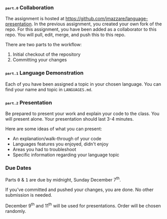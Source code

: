 

### <tt><small><small>part.0</small></small></tt> Collaboration
The assignment is hosted at https://github.com/jmazzare/language-presentation. In the previous assignment, you created your own fork of the repo. For this assignment, you have been added as a collaborator to this repo. You will pull, edit, merge, and push this to this repo.

There are two parts to the workflow:

1. Initial checkout of the repository
2. Committing your changes

### <tt><small><small>part.1</small></small></tt> Language Demonstration

Each of you have been assigned a topic in your chosen language. You can find your name and topic in `LANGUAGES.md`. 

### <tt><small><small>part.2</small></small></tt> Presentation

Be prepared to present your work and explain your code to the class. You will present alone. Your presentation should last 3-4 minutes.

Here are some ideas of what you can present:
- An explanation/walk-through of your code
- Languages features you enjoyed, didn't enjoy
- Areas you had to troubleshoot
- Specific information regarding your language topic


### Due Dates

Parts <tt>0</tt> &amp; <tt>1</tt> are due by midnight, Sunday December 7<sup>th</sup>.

If you've committed and pushed your changes, you are done. No other submission is needed.

December 9<sup>th</sup> and 11<sup>th</sup> will be used for presentations. Order will be chosen randomly. 
